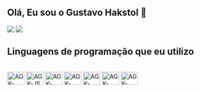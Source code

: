 ## Olá, Eu sou o Gustavo Hakstol 👋

<div>
  <a href="https://instagram.com/gustavo.hakstol" target="_blank"><img src="https://img.shields.io/badge/-Instagram-%23E4405F?style=for-the-badge&logo=instagram&logoColor=white" target="_blank"></a>
  <a href="https://www.linkedin.com/in/gustavo-hakstol-b08ba9279/" target="_blank"><img src="https://img.shields.io/badge/LinkedIn-0077B5?style=for-the-badge&logo=linkedin&logoColor=white" target="_blank"></a>
</div>

## Linguagens de programação que eu utilizo

<div style="display: inline_block"><br>
  <img align="center" alt="AGK-Lua" height="30" width="40" src="https://cdn.jsdelivr.net/gh/devicons/devicon@latest/icons/lua/lua-original.svg">
  <img align="center" alt="AGK-JS" height="30" width="40" src="https://cdn.jsdelivr.net/gh/devicons/devicon@latest/icons/javascript/javascript-original.svg">
  <img align="center" alt="AGK-php" height="30" width="40" src="https://cdn.jsdelivr.net/gh/devicons/devicon@latest/icons/php/php-original.svg">
  <img align="center" alt="AGK-node" height="30" width="40" src="https://cdn.jsdelivr.net/gh/devicons/devicon@latest/icons/nodejs/nodejs-original-wordmark.svg" />
  <img align="center" alt="AGK-MySQL" height="30" width="40" src="https://cdn.jsdelivr.net/gh/devicons/devicon@latest/icons/mysql/mysql-original-wordmark.svg">
  <img align="center" alt="AGK-Python" height="30" width="40" src="https://cdn.jsdelivr.net/gh/devicons/devicon@latest/icons/python/python-original.svg">
  <img align="center" alt="AGK-HTML" height="30" width="40" src="https://cdn.jsdelivr.net/gh/devicons/devicon@latest/icons/html5/html5-original.svg">
</div>
